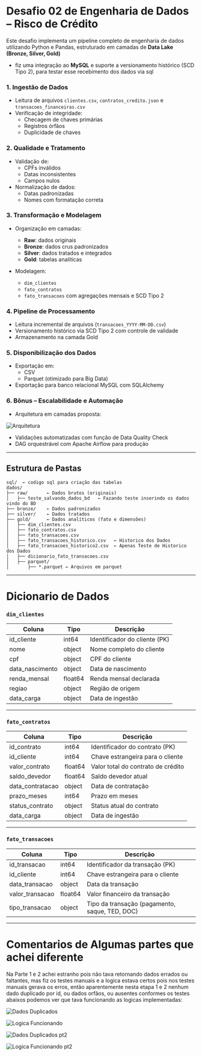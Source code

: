 # Desafio 02 de Engenharia de Dados – Risco de Crédito

Este desafio implementa um pipeline completo de engenharia de dados utilizando Python e Pandas, estruturado em camadas de **Data Lake (Bronze, Silver, Gold)**
- fiz uma integração ao **MySQL** e suporte a versionamento histórico (SCD Tipo 2), para testar esse recebimento dos dados via sql

### 1. Ingestão de Dados

- Leitura de arquivos `clientes.csv`, `contratos_credito.json` e `transacoes_financeiras.csv`
- Verificação de integridade:
  - Checagem de chaves primárias
  - Registros órfãos
  - Duplicidade de chaves

### 2. Qualidade e Tratamento

- Validação de:
  - CPFs inválidos
  - Datas inconsistentes
  - Campos nulos
- Normalização de dados:
  - Datas padronizadas
  - Nomes com formatação correta

### 3. Transformação e Modelagem

- Organização em camadas:

  - **Raw**: dados originais
  - **Bronze**: dados crus padronizados
  - **Silver**: dados tratados e integrados
  - **Gold**: tabelas analíticas

- Modelagem:
  - `dim_clientes`
  - `fato_contratos`
  - `fato_transacoes` com agregações mensais e SCD Tipo 2

### 4. Pipeline de Processamento

- Leitura incremental de arquivos (`transacoes_YYYY-MM-DD.csv`)
- Versionamento histórico via SCD Tipo 2 com controle de validade
- Armazenamento na camada Gold

### 5. Disponibilização dos Dados

- Exportação em:
  - CSV 
  - Parquet (otimizado para Big Data)
- Exportação para banco relacional MySQL com SQLAlchemy


### 6. Bônus – Escalabilidade e Automação

- Arquitetura em camadas proposta: 

![Arquitetura](/envidencias/Arquitetura_de_dados.jpg)

- Validações automatizadas com função de Data Quality Check
- DAG orquestrável com Apache Airflow para produção

---

## Estrutura de Pastas

```
sql/  ← codigo sql para criação das tabelas
dados/
├── raw/       ← Dados brutos (originais)
│   ├── teste_salvando_dados_bd   ← Fazando teste inserindo os dados vindo do BD
├── bronze/    ← Dados padronizados
├── silver/    ← Dados tratados
├── gold/      ← Dados analíticos (fato e dimensões)
│   ├── dim_clientes.csv
│   ├── fato_contratos.csv
│   ├── fato_transacoes.csv
│   ├── fato_transacoes_historico.csv   ← Historico dos Dados
│   ├── fato_transacoes_historico2.csv  ← Apenas Teste de Historico dos Dados
│   ├── dicionario_fato_transacoes.csv
│   ├── parquet/
│       ├── *.parquet ← Arquivos em parquet
```

---


# Dicionario de Dados

### `dim_clientes`

| Coluna          | Tipo    | Descrição                     |
| --------------- | ------- | ----------------------------- |
| id_cliente      | int64   | Identificador do cliente (PK) |
| nome            | object  | Nome completo do cliente      |
| cpf             | object  | CPF do cliente                |
| data_nascimento | object  | Data de nascimento            |
| renda_mensal    | float64 | Renda mensal declarada        |
| regiao          | object  | Região de origem              |
| data_carga      | object  | Data de ingestão              |

---

### `fato_contratos`

| Coluna           | Tipo    | Descrição                          |
| ---------------- | ------- | ---------------------------------- |
| id_contrato      | int64   | Identificador do contrato (PK)     |
| id_cliente       | int64   | Chave estrangeira para o cliente   |
| valor_contrato   | float64 | Valor total do contrato de crédito |
| saldo_devedor    | float64 | Saldo devedor atual                |
| data_contratacao | object  | Data de contratação                |
| prazo_meses      | int64   | Prazo em meses                     |
| status_contrato  | object  | Status atual do contrato           |
| data_carga       | object  | Data de ingestão                   |

---

### `fato_transacoes`

| Coluna          | Tipo    | Descrição                                      |
| --------------- | ------- | ---------------------------------------------- |
| id_transacao    | int64   | Identificador da transação (PK)                |
| id_cliente      | int64   | Chave estrangeira para o cliente               |
| data_transacao  | object  | Data da transação                              |
| valor_transacao | float64 | Valor financeiro da transação                  |
| tipo_transacao  | object  | Tipo da transação (pagamento, saque, TED, DOC) |

---

# Comentarios de Algumas partes que achei diferente

Na Parte 1 e 2 achei estranho pois não tava retornando dados errados ou faltantes, mas fiz os testes manuais e a logica estava certos pois nos testes manuais gerava os erros, então aparentemente nesta etapa 1 e 2 nenhum dado duplicado por id, ou dados orfãos, ou ausentes conformes os testes abaixos podemos ver que tava funcionando as logicas implementadas:

![Dados Duplicados](/envidencias/teste02.png)

![Logica Funcionando](/envidencias/teste%20duplicado.png)

![Dados Duplicados pt2](/envidencias/env_pt2_testando%20dados%20nulos.png)

![Logica Funcionando pt2](/envidencias/teste02_funcionando.png)
